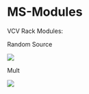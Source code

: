 # MS-Modules
VCV Rack Modules: 


Random Source

![](https://github.com/Phal-anx/MS-Modules/blob/master/Image/Random%20Source.png)


Mult

![](https://github.com/Phal-anx/MS-Modules/blob/master/Image/Mult.png)
